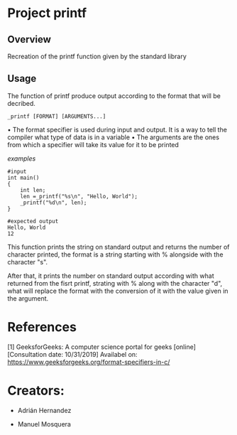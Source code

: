 # Project printf
## Overview
Recreation of the printf function given by the standard library
## Usage
The function of printf produce output according to the format that will be decribed.
```
_printf [FORMAT] [ARGUMENTS...]
```
• The format specifier is used during input and output. It is a way to tell the compiler what type of data is in a variable
• The arguments are the ones from which a specifier will take its value for it to be printed

*examples*
```
#input
int main()
{
	int len;
	len =_printf("%s\n", "Hello, World");
	_printf("%d\n", len);
}

#expected output
Hello, World
12
```
This function prints the string on standard output and returns the number of character printed, the format is a string starting with % alongside with the character "s".

After that, it prints the number on standard output according with what returned from the fisrt printf, strating with % along with the character "d", what will replace the format with the conversion of it with the value given in the argument.

# References
[1] GeeksforGeeks: A computer science portal for geeks [online] [Consultation date: 10/31/2019] Availabel on: https://www.geeksforgeeks.org/format-specifiers-in-c/
# Creators:

- Adrián Hernandez

- Manuel Mosquera